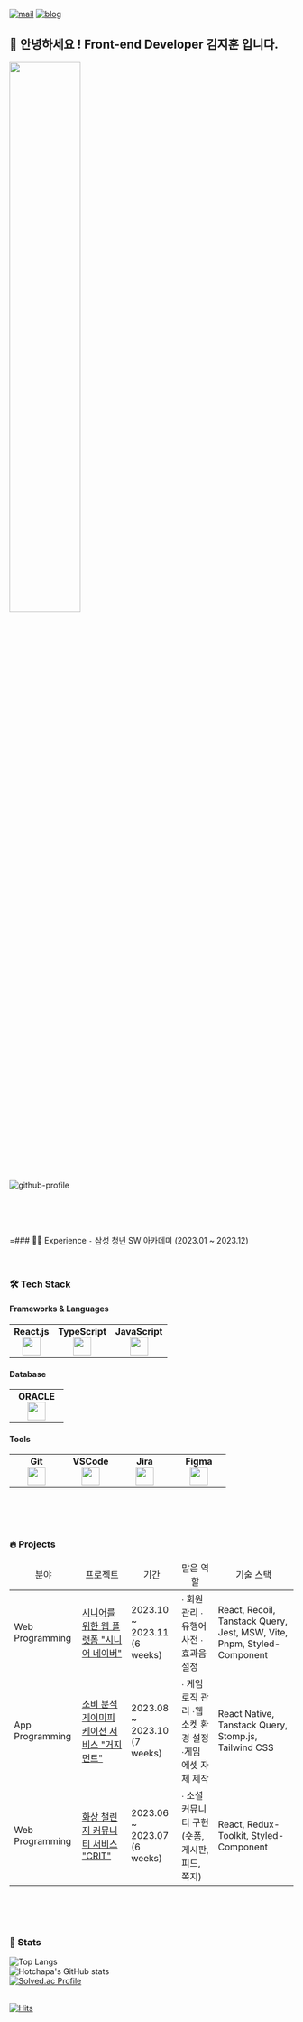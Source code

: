 
[![mail](https://img.shields.io/badge/pimentocan@gmail.com-EA4335?style=round-square&logo=Gmail&logoColor=white)](mailto:pimentocan@gmail.com)
[![blog](https://img.shields.io/badge/HotchapaBlog-0FA7FF?style=round-square&logo=Gatsby)](https://hotchapa.github.io/)

## 👋 안녕하세요 ! **Front-end Developer** 김지훈 입니다.



<img width="50%" src="https://github.com/hotchapa/hotchapa/assets/107088906/7d8a33ae-99b6-42b9-8228-fa35a9034d58"/>
<br/>
<br/>

![github-profile](http://github-profile-summary-cards.vercel.app/api/cards/profile-details?username=hotchapa&theme=github)

<br/>
<br/>
<br/>

=### 👨‍💼 Experience
`-`  삼성 청년 SW 아카데미 (2023.01 ~ 2023.12)
<br/>
<br/>
<br/>


### 🛠 Tech Stack
#### Frameworks & Languages
<table width="320px">
  <tbody>
    <tr valign="top">
      <td align="center">
        <span><strong>React.js</strong></span><br>
        <img height="32px" src="https://cdn.jsdelivr.net/gh/devicons/devicon/icons/react/react-original.svg">
      </td>
      <td width="80px" align="center">
        <span><strong>TypeScript</strong></span><br>
        <img height="32" src="https://cdn.jsdelivr.net/gh/devicons/devicon/icons/typescript/typescript-original.svg">
      </td>
      <td width="80px" align="center">
        <span><strong>JavaScript</strong></span><br>
        <img height="32px" src="https://cdn.jsdelivr.net/gh/devicons/devicon/icons/javascript/javascript-original.svg">
      </td>
    </tr>
    
      
  </tbody>
</table>

#### Database
<table width="320px">
  <tbody>
    <tr valign="top">
      <td width="80px" align="center">
        <span><strong>ORACLE</strong></span><br>
        <img height="32px" src="https://cdn.jsdelivr.net/gh/devicons/devicon/icons/oracle/oracle-original.svg" />
      </td>
    </tr>
  </tbody>
</table>

#### Tools
<table width="320px">
  <tbody>
    <tr valign="top">
      <td width="80px" align="center">
        <span><strong>Git</strong></span><br>
        <img height="32px" src="https://cdn.jsdelivr.net/gh/devicons/devicon/icons/git/git-original.svg" />
      </td>
      <td width="80px" align="center">
        <span><strong>VSCode</strong></span><br>
        <img height="32px" src="https://cdn.jsdelivr.net/gh/devicons/devicon/icons/vscode/vscode-original.svg" />
      </td>
        <td width="80px" align="center">
        <span><strong>Jira</strong></span><br>
        <img height="32px" src="https://cdn.jsdelivr.net/gh/devicons/devicon/icons/jira/jira-original.svg">
      </td>
          <td width="80px" align="center">
        <span><strong>Figma</strong></span><br>
        <img height="32px" src="https://cdn.jsdelivr.net/gh/devicons/devicon/icons/figma/figma-original.svg">
      </td>
    </tr>
  </tbody>
</table>
<br/>
<br/>
<br/>

### 🔥 Projects
<table>
   <thead>
     <tr style="text-align: center;">
       <td>분야</td>
       <td>프로젝트</td>
       <td>기간</td>
       <td>맡은 역할</td>
       <td>기술 스택</td>
     </tr>
   </thead>
   <tbody>
      <tr>
       <td rowspan="1">Web Programming</td>
       <td> <a href="https://github.com/Hotchapa/SeniorNaver">시니어를 위한 웹 플랫폼 "시니어 네이버"<br></td>
       <td>2023.10 ~ 2023.11 <br>(6 weeks)</td>
       <td>∙ 회원 관리  ∙ 유행어 사전  ∙ 효과음 설정</td>
       <td>React, Recoil, Tanstack Query, Jest, MSW, Vite, Pnpm, Styled-Component</td>
     </tr>
     <tr>
       <td rowspan="1">App Programming</td>
       <td><a href="https://github.com/Hotchapa/GudgeMent">소비 분석 게이미피케이션 서비스 "거지먼트"</a></td>
       <td>2023.08 ~ 2023.10 <br>(7 weeks)</td>
       <td>∙ 게임 로직 관리 ∙웹 소켓 환경 설정 ∙게임 에셋 자체 제작</td>
       <td>React Native, Tanstack Query, Stomp.js, Tailwind CSS</td>
     </tr>
     <tr>
       <td rowspan="1">Web Programming</td>
       <td> <a href="https://github.com/Hotchapa/Crit">화상 챌린지 커뮤니티 서비스 "CRIT"<br></td>
       <td>2023.06 ~ 2023.07 <br>(6 weeks)</td>
       <td>∙ 소셜 커뮤니티 구현 (숏폼, 게시판, 피드, 쪽지)</td>
       <td>React, Redux-Toolkit, Styled-Component</td>
     </tr>
  </tbody>
</table>
<br/>
<br/>
<br/>
         
### 💪 Stats
![Top Langs](http://github-profile-summary-cards.vercel.app/api/cards/most-commit-language?username=hotchapa&theme=vue)
<br/>
![Hotchapa's GitHub stats](http://github-profile-summary-cards.vercel.app/api/cards/stats?username=hotchapa&theme=vue)
<br/>
[![Solved.ac Profile](http://mazassumnida.wtf/api/v2/generate_badge?boj=hotchapa)](https://solved.ac/hotchapa/)
<br/>
<br/>


[![Hits](https://hits.seeyoufarm.com/api/count/incr/badge.svg?url=https%3A%2F%2Fgithub.com%2Fhotchapa&count_bg=%231E24FF&title_bg=%23555555&icon=&icon_color=%23E7E7E7&title=hits&edge_flat=false)](https://hits.seeyoufarm.com)

